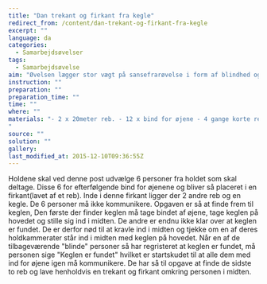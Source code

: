 ```yaml
---
title: "Dan trekant og firkant fra kegle"
redirect_from: /content/dan-trekant-og-firkant-fra-kegle
excerpt: ""
language: da
categories:
  - Samarbejdsøvelser
tags:
  - Samarbejdsøvelse
aim: "Øvelsen lægger stor vægt på sansefrarøvelse i form af blindhed og stumhed. Dette stiller store krav til holdenes samarbejdsevner, da de skal samarbejde med sanser som de i normale sammenhænge ikke ville bruge."
instruction: ""
preparation: ""
preparation_time: ""
time: ""
where: ""
materials: "- 2 x 20meter reb. - 12 x bind for øjene - 4 gange korte reb. - 2 kegler.
"
source: ""
solution: ""
gallery:
last_modified_at: 2015-12-10T09:36:55Z
---
```

Holdene skal ved denne post udvælge 6 personer fra holdet som skal deltage. Disse 6 for efterfølgende bind for øjenene og bliver så placeret i en firkant(lavet af et reb). Inde i denne firkant ligger der 2 andre reb og en kegle. De 6 personer må ikke kommunikere. Opgaven er så at finde frem til keglen, Den første der finder keglen må tage bindet af øjene, tage keglen på hovedet og stille sig ind i midten. De andre er endnu ikke klar over at keglen er fundet. De er derfor nød til at kravle ind i midten og tjekke om en af deres holdkammerater står ind i midten med keglen på hovedet. Når en af de tilbageværende "blinde" personer så har regristeret at keglen er fundet, må personen sige "Keglen er fundet" hvilket er startskudet til at alle dem med ind for øjene igen må kommunikere. De har så til opgave at finde de sidste to reb og lave henholdvis en trekant og firkant omkring personen i midten.
